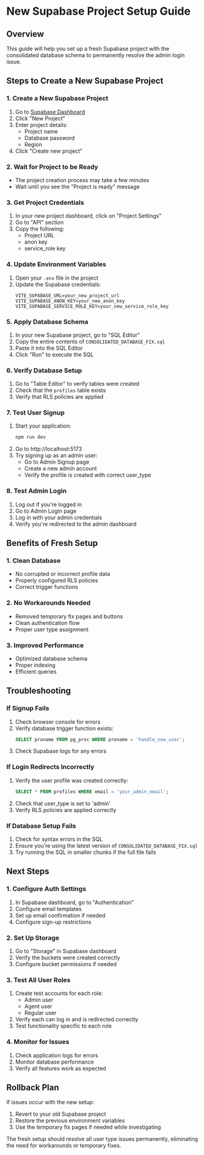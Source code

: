 # New Supabase Project Setup Guide

## Overview
This guide will help you set up a fresh Supabase project with the consolidated database schema to permanently resolve the admin login issue.

## Steps to Create a New Supabase Project

### 1. Create a New Supabase Project
1. Go to [Supabase Dashboard](https://supabase.com/dashboard)
2. Click "New Project"
3. Enter project details:
   - Project name
   - Database password
   - Region
4. Click "Create new project"

### 2. Wait for Project to be Ready
- The project creation process may take a few minutes
- Wait until you see the "Project is ready" message

### 3. Get Project Credentials
1. In your new project dashboard, click on "Project Settings"
2. Go to "API" section
3. Copy the following:
   - Project URL
   - anon key
   - service_role key

### 4. Update Environment Variables
1. Open your `.env` file in the project
2. Update the Supabase credentials:
   ```
   VITE_SUPABASE_URL=your_new_project_url
   VITE_SUPABASE_ANON_KEY=your_new_anon_key
   VITE_SUPABASE_SERVICE_ROLE_KEY=your_new_service_role_key
   ```

### 5. Apply Database Schema
1. In your new Supabase project, go to "SQL Editor"
2. Copy the entire contents of `CONSOLIDATED_DATABASE_FIX.sql`
3. Paste it into the SQL Editor
4. Click "Run" to execute the SQL

### 6. Verify Database Setup
1. Go to "Table Editor" to verify tables were created
2. Check that the `profiles` table exists
3. Verify that RLS policies are applied

### 7. Test User Signup
1. Start your application:
   ```bash
   npm run dev
   ```
2. Go to http://localhost:5173
3. Try signing up as an admin user:
   - Go to Admin Signup page
   - Create a new admin account
   - Verify the profile is created with correct user_type

### 8. Test Admin Login
1. Log out if you're logged in
2. Go to Admin Login page
3. Log in with your admin credentials
4. Verify you're redirected to the admin dashboard

## Benefits of Fresh Setup

### 1. Clean Database
- No corrupted or incorrect profile data
- Properly configured RLS policies
- Correct trigger functions

### 2. No Workarounds Needed
- Removed temporary fix pages and buttons
- Clean authentication flow
- Proper user type assignment

### 3. Improved Performance
- Optimized database schema
- Proper indexing
- Efficient queries

## Troubleshooting

### If Signup Fails
1. Check browser console for errors
2. Verify database trigger function exists:
   ```sql
   SELECT proname FROM pg_proc WHERE proname = 'handle_new_user';
   ```
3. Check Supabase logs for any errors

### If Login Redirects Incorrectly
1. Verify the user profile was created correctly:
   ```sql
   SELECT * FROM profiles WHERE email = 'your_admin_email';
   ```
2. Check that user_type is set to 'admin'
3. Verify RLS policies are applied correctly

### If Database Setup Fails
1. Check for syntax errors in the SQL
2. Ensure you're using the latest version of `CONSOLIDATED_DATABASE_FIX.sql`
3. Try running the SQL in smaller chunks if the full file fails

## Next Steps

### 1. Configure Auth Settings
1. In Supabase dashboard, go to "Authentication"
2. Configure email templates
3. Set up email confirmation if needed
4. Configure sign-up restrictions

### 2. Set Up Storage
1. Go to "Storage" in Supabase dashboard
2. Verify the buckets were created correctly
3. Configure bucket permissions if needed

### 3. Test All User Roles
1. Create test accounts for each role:
   - Admin user
   - Agent user
   - Regular user
2. Verify each can log in and is redirected correctly
3. Test functionality specific to each role

### 4. Monitor for Issues
1. Check application logs for errors
2. Monitor database performance
3. Verify all features work as expected

## Rollback Plan

If issues occur with the new setup:
1. Revert to your old Supabase project
2. Restore the previous environment variables
3. Use the temporary fix pages if needed while investigating

The fresh setup should resolve all user type issues permanently, eliminating the need for workarounds or temporary fixes.